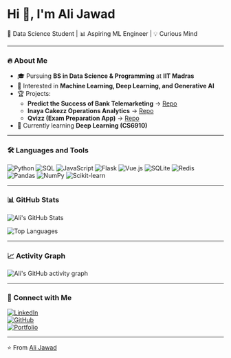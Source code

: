 # Hi 👋, I'm Ali Jawad  
🚀 Data Science Student | 📊 Aspiring ML Engineer | 💡 Curious Mind

---

### 🔥 About Me
- 🎓 Pursuing **BS in Data Science & Programming** at **IIT Madras**
- 📌 Interested in **Machine Learning, Deep Learning, and Generative AI**
- 🏆 Projects:  
  - **Predict the Success of Bank Telemarketing** → [Repo](https://github.com/22f3001825/Machine-learning-bank-telemarketing-success) 
  - **Inaya Cakezz Operations Analytics** → [Repo](https://github.com/22f3001825/BDM-CAPSTONE-PROJECT)
  - **Qvizz (Exam Preparation App)** → [Repo](https://github.com/22f3001825/quiz_master_application_mad2)
- 🌱 Currently learning **Deep Learning (CS6910)**   

---

### 🛠️ Languages and Tools
![Python](https://img.shields.io/badge/Python-3776AB?logo=python&logoColor=white)
![SQL](https://img.shields.io/badge/SQL-4479A1?logo=mysql&logoColor=white)
![JavaScript](https://img.shields.io/badge/JavaScript-F7DF1E?logo=javascript&logoColor=black)
![Flask](https://img.shields.io/badge/Flask-000000?logo=flask&logoColor=white)
![Vue.js](https://img.shields.io/badge/Vue.js-42b883?logo=vue.js&logoColor=white)
![SQLite](https://img.shields.io/badge/SQLite-003B57?logo=sqlite&logoColor=white)
![Redis](https://img.shields.io/badge/Redis-D9281A?logo=redis&logoColor=white)
![Pandas](https://img.shields.io/badge/Pandas-150458?logo=pandas&logoColor=white)
![NumPy](https://img.shields.io/badge/NumPy-013243?logo=numpy&logoColor=white)
![Scikit-learn](https://img.shields.io/badge/Scikit--learn-F7931E?logo=scikitlearn&logoColor=white)

---

### 📊 GitHub Stats
![Ali's GitHub Stats](https://github-readme-stats.vercel.app/api?username=22f3001825&show_icons=true&theme=radical)

![Top Languages](https://github-readme-stats.vercel.app/api/top-langs/?username=22f3001825&layout=compact&theme=radical)

---

### 📈 Activity Graph
![Ali's GitHub activity graph](https://github-readme-activity-graph.vercel.app/graph?username=22f3001825&theme=github)

---

### 🔗 Connect with Me
[![LinkedIn](https://img.shields.io/badge/LinkedIn-blue?logo=linkedin&logoColor=white)](https://linkedin.com/in/ali-jawad-9774ab339)  
[![GitHub](https://img.shields.io/badge/GitHub-black?logo=github&logoColor=white)](https://github.com/22f3001825)  
[![Portfolio](https://img.shields.io/badge/Portfolio-red?logo=firefox&logoColor=white)](https://22f3001825.github.io/my_portfolio-main/ali_jawad_portfolio/)

---

⭐️ From [Ali Jawad](https://github.com/22f3001825)
